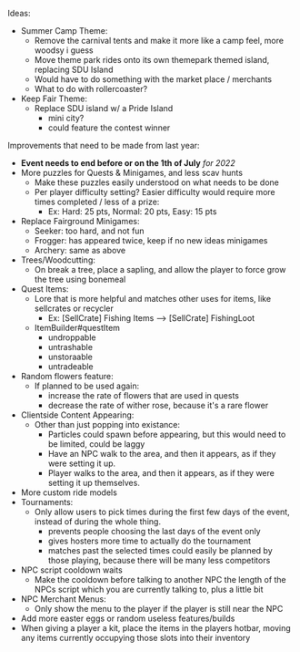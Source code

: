 Ideas:

- Summer Camp Theme:
    - Remove the carnival tents and make it more like a camp feel, more woodsy i guess
    - Move theme park rides onto its own themepark themed island, replacing SDU Island
    - Would have to do something with the market place / merchants
    - What to do with rollercoaster?
- Keep Fair Theme:
    - Replace SDU island w/ a Pride Island
        - mini city?
        - could feature the contest winner

Improvements that need to be made from last year:

- **Event needs to end before or on the 1th of July** *for 2022*
- More puzzles for Quests & Minigames, and less scav hunts
    - Make these puzzles easily understood on what needs to be done
    - Per player difficulty setting? Easier difficulty would require more times completed / less of a prize:
        - Ex: Hard: 25 pts, Normal: 20 pts, Easy: 15 pts
- Replace Fairground Minigames:
    - Seeker: too hard, and not fun
    - Frogger: has appeared twice, keep if no new ideas minigames
    - Archery: same as above
- Trees/Woodcutting:
    - On break a tree, place a sapling, and allow the player to force grow the tree using bonemeal
- Quest Items:
    - Lore that is more helpful and matches other uses for items, like sellcrates or recycler
        - Ex: [SellCrate] Fishing Items --> [SellCrate] FishingLoot
    - ItemBuilder#questItem
        - undroppable
        - untrashable
        - unstoraable
        - untradeable
- Random flowers feature:
    - If planned to be used again:
        - increase the rate of flowers that are used in quests
        - decrease the rate of wither rose, because it's a rare flower
- Clientside Content Appearing:
    - Other than just popping into existance:
        - Particles could spawn before appearing, but this would need to be limited, could be laggy
        - Have an NPC walk to the area, and then it appears, as if they were setting it up.
        - Player walks to the area, and then it appears, as if they were setting it up themselves.
- More custom ride models
- Tournaments:
    - Only allow users to pick times during the first few days of the event, instead of during the whole thing.
        - prevents people choosing the last days of the event only
        - gives hosters more time to actually do the tournament
        - matches past the selected times could easily be planned by those playing, because there will be many less
          competitors
- NPC script cooldown waits
    - Make the cooldown before talking to another NPC the length of the NPCs script which you are currently talking to,
      plus a little bit
- NPC Merchant Menus:
    - Only show the menu to the player if the player is still near the NPC
- Add more easter eggs or random useless features/builds
- When giving a player a kit, place the items in the players hotbar, moving any items currently occupying those slots
  into their inventory